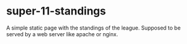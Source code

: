 # super-11-standings

A simple static page with the standings of the league. Supposed to be served by a web server like apache or nginx.